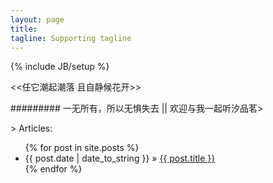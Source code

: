 ```yaml
---
layout: page
title: 
tagline: Supporting tagline
---
```

{% include JB/setup %}

<<任它潮起潮落 且自静候花开>>	



######### 一无所有，所以无惧失去 || 欢迎与我一起听汐品茗>


			
			


\> Articles:

<ul class="posts">
  {% for post in site.posts %}
    <li><span>{{ post.date | date_to_string }}</span> &raquo; <a href="{{ BASE_PATH }}{{ post.url }}">{{ post.title }}</a></li>
  {% endfor %}
</ul>
